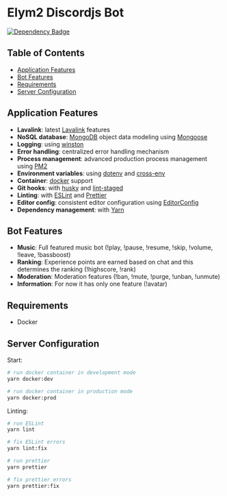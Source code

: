 # Elym2 Discordjs Bot
[![Dependency Badge](https://david-dm.org/trkyshorty/elym2-discordjs-bot/status.svg)](https://david-dm.org/trkyshorty/elym2-discordjs-bot)

## Table of Contents

- [Application Features](#application-features)
- [Bot Features](#bot-features)
- [Requirements](#requirements)
- [Server Configuration](#server-configuration)

## Application Features

- **Lavalink**: latest [Lavalink](https://github.com/Frederikam/Lavalink) features
- **NoSQL database**: [MongoDB](https://www.mongodb.com) object data modeling using [Mongoose](https://mongoosejs.com)
- **Logging**: using [winston](https://github.com/winstonjs/winston)
- **Error handling**: centralized error handling mechanism
- **Process management**: advanced production process management using [PM2](https://pm2.keymetrics.io)
- **Environment variables**: using [dotenv](https://github.com/motdotla/dotenv) and [cross-env](https://github.com/kentcdodds/cross-env#readme)
- **Container**: [docker](https://docs.docker.com/get-started/overview/) support
- **Git hooks**: with [husky](https://github.com/typicode/husky) and [lint-staged](https://github.com/okonet/lint-staged)
- **Linting**: with [ESLint](https://eslint.org) and [Prettier](https://prettier.io)
- **Editor config**: consistent editor configuration using [EditorConfig](https://editorconfig.org)
- **Dependency management**: with [Yarn](https://yarnpkg.com)

## Bot Features

- **Music**: Full featured music bot (!play, !pause, !resume, !skip, !volume, !leave, !bassboost)
- **Ranking**: Experience points are earned based on chat and this determines the ranking (!highscore, !rank)
- **Moderation**: Moderation features (!ban, !mute, !purge, !unban, !unmute)
- **Information**: For now it has only one feature (!avatar)

## Requirements

* Docker

## Server Configuration

Start:

```bash
# run docker container in development mode
yarn docker:dev

# run docker container in production mode
yarn docker:prod
```

Linting:

```bash
# run ESLint
yarn lint

# fix ESLint errors
yarn lint:fix

# run prettier
yarn prettier

# fix prettier errors
yarn prettier:fix
```
